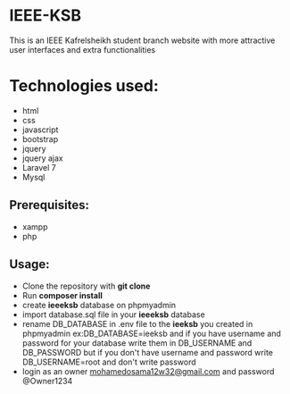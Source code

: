 # IEEE-KSB
This is an IEEE Kafrelsheikh student branch website with more attractive user interfaces and extra functionalities

# Technologies used:
- html
- css
- javascript
- bootstrap
- jquery
- jquery ajax
- Laravel 7
- Mysql 


## Prerequisites:
- xampp 
- php

## Usage:
- Clone the repository with __git clone__
- Run __composer install__
- create __ieeeksb__ database on phpmyadmin
- import database.sql file in your __ieeeksb__ database
- rename DB_DATABASE in .env file to the __ieeksb__ you created in phpmyadmin ex:DB_DATABASE=ieeksb and if you have username and password for your database write them in DB_USERNAME and DB_PASSWORD but if you don't have username and password write DB_USERNAME=root and don't write password
- login as an owner mohamedosama12w32@gmail.com and password @Owner1234

